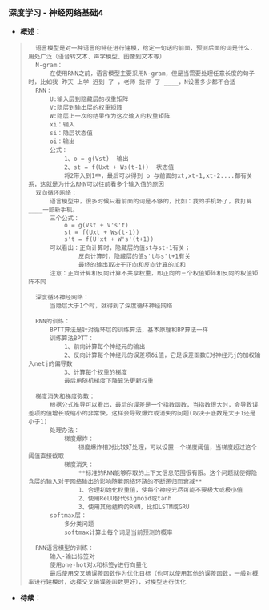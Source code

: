 ### 深度学习 - 神经网络基础4
- **概述：**
>       语言模型是对一种语言的特征进行建模，给定一句话的前面，预测后面的词是什么，用处广泛（语音转文本、声学模型、图像到文本等）
>       N-gram：
>           在使用RNN之前，语言模型主要采用N-gram，但是当需要处理任意长度的句子时，比如我 昨天 上学 迟到 了 ，老师 批评 了 ____，N设置多少都不合适
>       RNN：
>           U:输入层到隐藏层的权重矩阵
>           V:隐层到输出层的权重矩阵
>           W:隐层上一次的结果作为这次输入的权重矩阵
>           xi：输入
>           si：隐层状态值
>           oi：输出
>           公式：
>               1、o = g(Vst)  输出
>               2、st = f(Uxt + Ws(t-1))  状态值
>               将2带入到1中，最后可以得到 o 与前面的xt,xt-1,xt-2....都有关系，这就是为什么RNN可以往前看多个输入值的原因
>       双向循环网络：
>           语言模型中，很多时候只看前面的词是不够的，比如：我的手机坏了，我打算____一部新手机。
>           三个公式：
>               o = g(Vst + V's't)
>               st = f(Uxt + Ws(t-1))
>               s't = f(U'xt + W's'(t+1))
>           可以看出：正向计算时，隐藏层的值st与st-1有关；
>                   反向计算时，隐藏层的值s't与s't+1有关
>                   最终的输出取决于正向和反向计算的加和
>           注意：正向计算和反向计算不共享权重，即正向的三个权值矩阵和反向的权值矩阵不同
>
>       深度循环神经网络：
>           当隐层大于1个时，就得到了深度循环神经网络
>
>       RNN的训练：
>           BPTT算法是针对循环层的训练算法，基本原理和BP算法一样
>           训练算法BPTT：
>               1、前向计算每个神经元的输出
>               2、反向计算每个神经元的误差项δi值，它是误差函数E对神经元j的加权输入netj的偏导数
>               3、计算每个权重的梯度
>               最后用随机梯度下降算法更新权重
>
>       梯度消失和梯度弥散：
>           根据公式推导可以看出，最后的误差是一个指数函数，当指数很大时，会导致误差项的值增长或缩小的非常快，这样会导致爆炸或消失的问题(取决于底数是大于1还是小于1)
>           处理办法：
>               梯度爆炸：
>                   梯度爆炸相对比较好处理，可以设置一个梯度阈值，当梯度超过这个阈值直接截取
>               梯度消失：
>                   **标准的RNN能够存取的上下文信息范围很有限。这个问题就使得隐含层的输入对于网络输出的影响随着网络环路的不断递归而衰减**
>                   1、合理初始化权重值，使每个神经元尽可能不要极大或极小值
>                   2、使用ReLU替代sigmoid或tanh
>                   3、使用其他结构的RNN，比如LSTM或GRU
>           softmax层：
>               多分类问题
>               softmax计算出每个词是当前预测的概率
>
>       RNN语言模型的训练：
>           输入-输出标签对
>           使用one-hot对x和标签y进行向量化
>           最后使用交叉熵误差函数作为优化目标（也可以使用其他的误差函数，一般对概率进行建模时，选择交叉熵误差函数更好），对模型进行优化
>
>
>
>
>

- **待续：**
>
>
>
>
>
>
>
>
>
>
>
>
>
>
